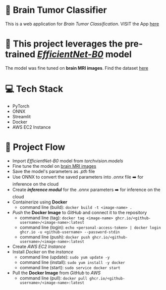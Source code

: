 # 🧠 **Brain Tumor Classifier**
This is a web application for *Brain Tumor Classification*.
VISIT the App [here](http://3.106.167.175/)

# 🤖 This project leverages the pre-trained <u>*EfficientNet-B0*</u> model
The model was fine tuned on **brain MRI images**.
Find the dataset [here](https://www.kaggle.com/datasets/masoudnickparvar/brain-tumor-mri-dataset)

# 💻 Tech Stack
* PyTorch
* ONNX
* Streamlit
* Docker
* AWS EC2 Instance

# 🌊 Project Flow
* Import *EfficientNet-B0* model from *torchvision.models*
* Fine tune the model on [brain MRI images](https://www.kaggle.com/datasets/masoudnickparvar/brain-tumor-mri-dataset)
* Save the model's parameters as *.pth* file
* Use ONNX to convert the saved parameters into *.onnx* file ➡️ for inference on the cloud
* Create ***inference modul*** for the *.onnx* parameters ➡️ for inference on the cloud
* Containerize using **Docker**
  * command line (build): `docker build -t <image-name> .`
* *Push* the **Docker Image** to *GitHub* and connect it to the repository
  * command line (tag): `docker tag <image-name> ghcr.io/<github-username>/<image-name>:latest`
  * command line (login): `echo <personal-access-token> | docker login ghcr.io -u <github-username> --password-stdin`
  * command line (push): `docker push ghcr.io/<github-username>/<image-name>:latest`
* Create *AWS EC2 Instance*
* Install *Docker* on the *instance*
  * command line (update): `sudo yum update -y`
  * command line (install): `sudo yum install -y docker`
  * command line (start): `sudo service docker start`
* Pull the **Docker Image** from *GitHub* to *AWS*
  * command line (pull): `docker pull ghcr.io/<github-username>/<image-name>:latest`
